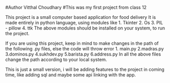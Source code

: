 #Author Vitthal Choudhary
#This was my first project from class 12

This project is a small computer based application for food delivery
It is made entirely in python language, using modules like
    1. Tkinter
    2. Os
    3. PIL - pillow
    4. ttk
The above modules should be installed on your system, to run the project.    

If you are using this project, keep in mind to make changes in the path of the following .py files, else the code will throw error
    1. main.py
    2.madras.py
    3.dominos.py
    4.sukhdev.py
    5.barista.py
    6.address.py
In all the above files change the path according to your local system.


This is just a small version, i will be adding features to the project in coming time, like adding sql and maybe some api linking with the app.

